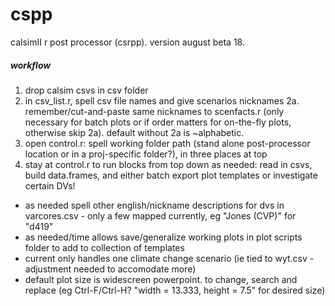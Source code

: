 # cspp
 calsimII r post processor (csrpp). version august beta 18.
 
##### workflow #####
1. drop calsim csvs in csv folder
2. in csv_list.r, spell csv file names and give scenarios nicknames
2a. remember/cut-and-paste same nicknames to scenfacts.r (only necessary for batch plots or if order matters for on-the-fly plots, otherwise skip 2a). default without 2a is ~alphabetic.
3. open control.r: spell working folder path (stand alone post-processor location or in a proj-specific folder?), in three places at top 
4. stay at control.r to run blocks from top down as needed: read in csvs, build data.frames, and either batch export plot templates or investigate certain DVs!

- as needed spell other english/nickname descriptions for dvs in varcores.csv - only a few mapped currently, eg "Jones (CVP)" for "d419"
- as needed/time allows save/generalize working plots in plot scripts folder to add to collection of templates
- current only handles one climate change scenario (ie tied to wyt.csv - adjustment needed to accomodate more)
- default plot size is widescreen powerpoint. to change, search and replace (eg Ctrl-F/Ctrl-H? "width = 13.333, height = 7.5" for desired size)
